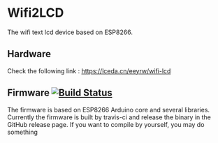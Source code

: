 # Wifi2LCD
The wifi text lcd device based on ESP8266. 

## Hardware
Check the following link :
https://lceda.cn/eeyrw/wifi-lcd

## Firmware [![Build Status](https://travis-ci.org/eeyrw/LcdTcp.svg?branch=master)](https://travis-ci.org/eeyrw/LcdTcp)
The firmware is based on ESP8266 Arduino core and several libraries. Currently the firmware is built by travis-ci and release the binary in the GitHub release page.
If you want to compile by yourself, you may do something


<!--stackedit_data:
eyJoaXN0b3J5IjpbLTE0NjQ5MTQ1ODldfQ==
-->